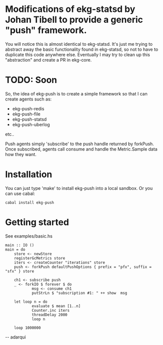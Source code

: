 # Modifications of ekg-statsd by Johan Tibell to provide a generic "push" framework.

You will notice this is almost identical to ekg-statsd. It's just me trying to abstract away the basic functionality found in ekg-statsd, so not to have to duplicate this code anywhere else. Eventually I may try to clean up this "abstraction" and create a PR in ekg-core.

# TODO: Soon

So, the idea of ekg-push is to create a simple framework so that I can create agents such as:
- ekg-push-redis
- ekg-push-file
- ekg-push-statsd
- ekg-push-uberlog

etc..

Push agents simply 'subscribe' to the push handle returned by forkPush. Once subscribed, agents call consume and handle the Metric.Sample data how they want.

# Installation

You can just type 'make' to install ekg-push into a local sandbox. Or you can use cabal:

```
cabal install ekg-push
```

# Getting started

See examples/basic.hs

```
main :: IO ()
main = do
    store <- newStore
    registerGcMetrics store
    iters <- createCounter "iterations" store
    push <- forkPush defaultPushOptions { prefix = "pfx", suffix = "sfx" } store

    ch1 <- subscribe push
    _ <- forkIO $ forever $ do
            msg <- consume ch1
            putStrLn $ "subscription #1: " ++ show  msg

    let loop n = do
            evaluate $ mean [1..n]
            Counter.inc iters
            threadDelay 2000
            loop n

    loop 1000000
```

-- adarqui
